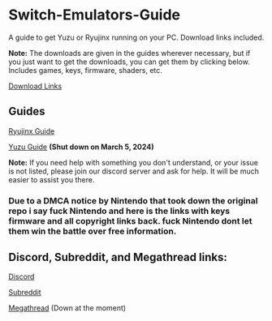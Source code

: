# Switch-Emulators-Guide
A guide to get Yuzu or Ryujinx running on your PC. Download links included.

**Note:** The downloads are given in the guides wherever necessary, but if you just want to get the downloads, you can get them by clicking below. Includes games, keys, firmware, shaders, etc.

[Download Links](https://github.com/steel101/Switch-Emulators-Guide/blob/main/Links.md)

## Guides

[Ryujinx Guide](https://github.com/steel101/Switch-Emulators-Guide/blob/main/Ryujinx.md)

[Yuzu Guide](https://github.com/steel101/Switch-Emulators-Guide/blob/main/Yuzu.md) **(Shut down on March 5, 2024)**

**Note:** If you need help with something you don't understand, or your issue is not listed, please join our discord server and ask for help. It will be much easier to assist you there.

### Due to a DMCA notice by Nintendo that took down the original repo i say fuck Nintendo and here is the links with keys firmware and all copyright links back. fuck Nintendo dont let them win the battle over free information.

## Discord, Subreddit, and Megathread links:

[Discord](https://discord.gg/87bsZWwF3X)

[Subreddit](https://www.reddit.com/r/128bitbay/)

[Megathread](https://rentry.org/128bb) (Down at the moment)
